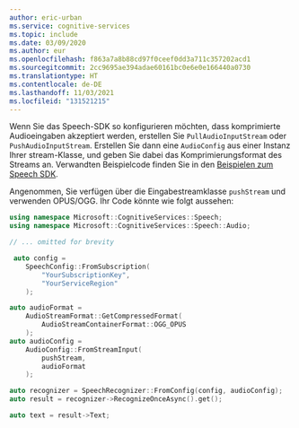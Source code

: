 ```yaml
---
author: eric-urban
ms.service: cognitive-services
ms.topic: include
ms.date: 03/09/2020
ms.author: eur
ms.openlocfilehash: f863a7a8b88cd97f0ceef0dd3a711c357202acd1
ms.sourcegitcommit: 2cc9695ae394adae60161bc0e6e0e166440a0730
ms.translationtype: HT
ms.contentlocale: de-DE
ms.lasthandoff: 11/03/2021
ms.locfileid: "131521215"
---
```

Wenn Sie das Speech-SDK so konfigurieren möchten, dass komprimierte Audioeingaben akzeptiert werden, erstellen Sie `PullAudioInputStream` oder `PushAudioInputStream`. Erstellen Sie dann eine `AudioConfig` aus einer Instanz Ihrer stream-Klasse, und geben Sie dabei das Komprimierungsformat des Streams an.  Verwandten Beispielcode finden Sie in den [Beispielen zum Speech SDK](https://github.com/Azure-Samples/cognitive-services-speech-sdk/blob/master/samples/cpp/windows/console/samples/speaker_recognition_samples.cpp).

Angenommen, Sie verfügen über die Eingabestreamklasse `pushStream` und verwenden OPUS/OGG. Ihr Code könnte wie folgt aussehen:

```cpp
using namespace Microsoft::CognitiveServices::Speech;
using namespace Microsoft::CognitiveServices::Speech::Audio;

// ... omitted for brevity

 auto config =
    SpeechConfig::FromSubscription(
        "YourSubscriptionKey",
        "YourServiceRegion"
    );

auto audioFormat =
    AudioStreamFormat::GetCompressedFormat(
        AudioStreamContainerFormat::OGG_OPUS
    );
auto audioConfig =
    AudioConfig::FromStreamInput(
        pushStream,
        audioFormat
    );

auto recognizer = SpeechRecognizer::FromConfig(config, audioConfig);
auto result = recognizer->RecognizeOnceAsync().get();

auto text = result->Text;
```
